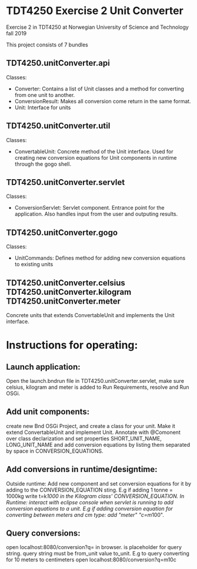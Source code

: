 # TDT4250 Exercise 2 Unit Converter

Exercise 2 in TDT4250 at Norwegian University of Science and Technology fall 2019

This project consists of 7 bundles

## TDT4250.unitConverter.api
Classes:
- Converter: Contains a list of Unit classes and a method for converting from one unit to another.
- ConversionResult: Makes all conversion come return in the same format.
- Unit: Interface for units

## TDT4250.unitConverter.util
Classes: 
- ConvertableUnit: Concrete method of the Unit interface. Used for creating new conversion equations for Unit components in runtime through the gogo shell.

## TDT4250.unitConverter.servlet
Classes:
- ConversionServlet: Servlet component. Entrance point for the application. Also handles input from the user and outputing results. 

## TDT4250.unitConverter.gogo
Classes:
- UnitCommands: Defines method for adding new conversion equations to existing units

## TDT4250.unitConverter.celsius TDT4250.unitConverter.kilogram TDT4250.unitConverter.meter
Concrete units that extends ConvertableUnit and implements the Unit interface. 


# Instructions for operating:

## Launch application: 
Open the launch.bndrun file in TDT4250.unitConverter.servlet, make sure celsius, kilogram and meter is added to Run Requirements, resolve and Run OSGi.

## Add unit components:
create new Bnd OSGi Project, and create a class for your unit. Make it extend ConvertableUnit and implement Unit. Annotate with @Comonent over class declarization and set properties SHORT_UNIT_NAME, LONG_UNIT_NAME and add conversion equations by listing them  separated by space in CONVERSION_EQUATIONS.

## Add conversions in runtime/designtime:
Outside runtime: Add new component and set conversion equations for it by adding to the CONVERSION_EQUATION sting. E.g if adding 1 tonne = 1000kg write t=k*1000 in the Kilogram class' CONVERSION_EQUATION.
In Runtime: interact with eclipse console when servlet is running to add conversion equations to a unit. E.g if adding conversion equation for converting between meters and cm type:
add "meter" "c=m*100".

## Query conversions:
open localhost:8080/conversion?q=<query> in browser. <query> is placeholder for query string. query string must be from_unit value to_unit. E.g to query converting for 10 meters to centimeters open localhost:8080/conversion?q=m10c

